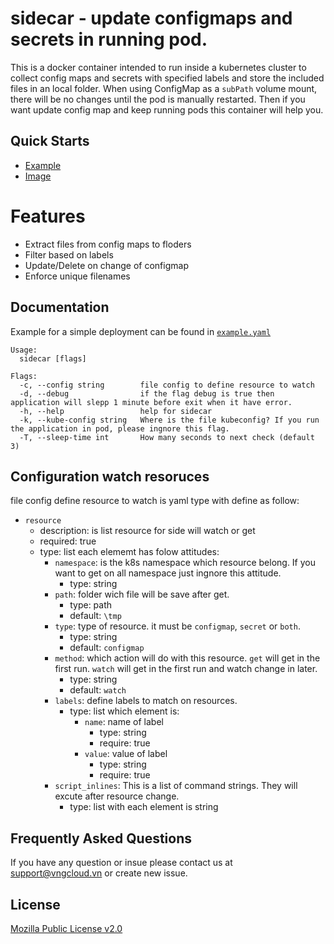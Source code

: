 
# sidecar - update configmaps and secrets in running pod.

This is a docker container intended to run inside a kubernetes cluster to collect config maps and secrets with specified labels and store the included files in an local folder. When using ConfigMap as a `subPath` volume mount, there will be no changes until the pod is manually restarted. Then if you want update config map and keep running pods this container will help you.

## Quick Starts

- [Example](./example/example.yaml)
- [Image](https://hub.docker.com/repository/docker/vinhph2/sidecar)

# Features

- Extract files from config maps to floders
- Filter based on labels
- Update/Delete on change of configmap
- Enforce unique filenames

## Documentation
Example for a simple deployment can be found in [`example.yaml`](./example/example.yaml)
```
Usage:
  sidecar [flags]

Flags:
  -c, --config string        file config to define resource to watch
  -d, --debug                if the flag debug is true then application will slepp 1 minute before exit when it have error.
  -h, --help                 help for sidecar
  -k, --kube-config string   Where is the file kubeconfig? If you run the application in pod, please ingnore this flag.
  -T, --sleep-time int       How many seconds to next check (default 3)
```
## Configuration watch resoruces
file config define resource to watch is yaml type with define as follow:
- `resource`
    - description: is list resource for side will watch or get
    - required: true
    - type: list each elememt has folow attitudes:
        - `namespace`: is the k8s namespace which resource belong. If you want to get on all namespace just ingnore this attitude.
            - type: string
        - `path`: folder wich file will be save after get.
            - type: path
            - default: `\tmp`
        - `type`: type of resource. it must be `configmap`, `secret` or `both`.
            - type: string
            - default: `configmap`
        - `method`: which action will do with this resource. `get` will get in the first run. `watch` will get in the first run and watch change in later. 
            - type: string
            - default: `watch`
        - `labels`: define labels to match on resources. 
            - type: list which element is:
                - `name`: name of label
                    - type: string
                    - require: true
                - `value`: value of label
                    - type: string
                    - require: true
        - `script_inlines`: This is a list of command strings. They will excute after resource change. 
            - type: list with each element is string
## Frequently Asked Questions

If you have any question or insue please contact us at [support@vngcloud.vn](mailto:support@vngcloud.vn) or create new issue.

## License
[Mozilla Public License v2.0](./LICENSE)